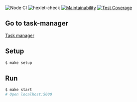 ![Node CI](https://github.com/Barrierok/backend-project-lvl4/workflows/Node%20CI/badge.svg) 
![hexlet-check](https://github.com/Barrierok/backend-project-lvl4/workflows/hexlet-check/badge.svg)
[![Maintainability](https://api.codeclimate.com/v1/badges/1b8b09e45cba2566edd4/maintainability)](https://codeclimate.com/github/Barrierok/backend-project-lvl4/maintainability)
[![Test Coverage](https://api.codeclimate.com/v1/badges/1b8b09e45cba2566edd4/test_coverage)](https://codeclimate.com/github/Barrierok/backend-project-lvl4/test_coverage)

## Go to task-manager

[Task manager](https://lost-task-manager.herokuapp.com/)

## Setup

```sh
$ make setup
```

## Run

```sh
$ make start
# Open localhost:5000
```
